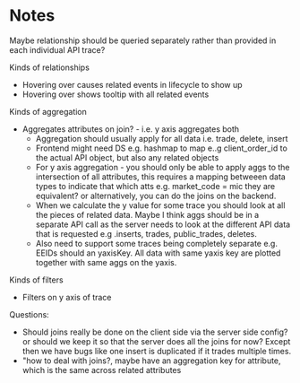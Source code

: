 # Notes

Maybe relationship should be queried separately rather than provided in each individual API trace? 

Kinds of relationships
- Hovering over causes related events in lifecycle to show up
- Hovering over shows tooltip with all related events

Kinds of aggregation
- Aggregates attributes on join? - i.e. y axis aggregates both 
    * Aggregation should usually apply for all data i.e. trade, delete, insert
    - Frontend might need DS e.g. hashmap to map e..g client_order_id to the actual
      API object, but also any related objects 
    * For y axis aggregation - you should only be able to apply aggs to the intersection of all attributes, this requires a mapping betweeen data types
    to indicate that which atts e.g. market_code = mic they are equivalent? or alternatively, you can do the joins on the backend.
    * When we calculate the y value for some trace you should look at all the pieces
    of related data. Maybe I think aggs should be in a separate API call as the server
    needs to look at the different API data that is requested e.g .inserts, trades, public_trades, deletes.
    * Also need to support some traces being completely separate e.g. EEIDs should
    an yaxisKey. All data with same yaxis key are plotted together with same aggs
    on the yaxis. 

Kinds of filters
- Filters on y axis of trace

Questions:
* Should joins really be done on the client side via the server side config? or 
should we keep it so that the server does all the joins for now? Except then
we have bugs like one insert is duplicated if it trades multiple times.
* "how to deal with joins?, maybe have an aggregation key for attribute, which
is the same across related attributes